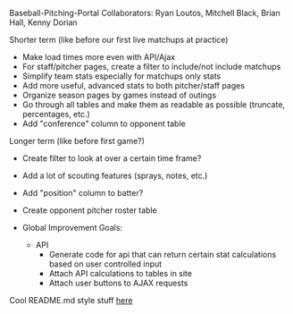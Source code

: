 Baseball-Pitching-Portal
Collaborators: Ryan Loutos, Mitchell Black, Brian Hall, Kenny Dorian

Shorter term (like before our first live matchups at practice)
- Make load times more even with API/Ajax
- For staff/pitcher pages, create a filter to include/not include matchups
- Simplify team stats especially for matchups only stats
- Add more useful, advanced stats to both pitcher/staff pages
- Organize season pages by games instead of outings
- Go through all tables and make them as readable as possible (truncate, percentages, etc.)
- Add "conference" column to opponent table


Longer term (like before first game?)
- Create filter to look at over a certain time frame? 
- Add a lot of scouting features (sprays, notes, etc.)
- Add "position" column to batter?
- Create opponent pitcher roster table


- Global Improvement Goals:
  - API
    - Generate code for api that can return certain stat calculations based on user controlled input
    - Attach API calculations to tables in site
    - Attach user buttons to AJAX requests

Cool README.md style stuff [here](https://help.github.com/en/github/writing-on-github/basic-writing-and-formatting-syntax)
